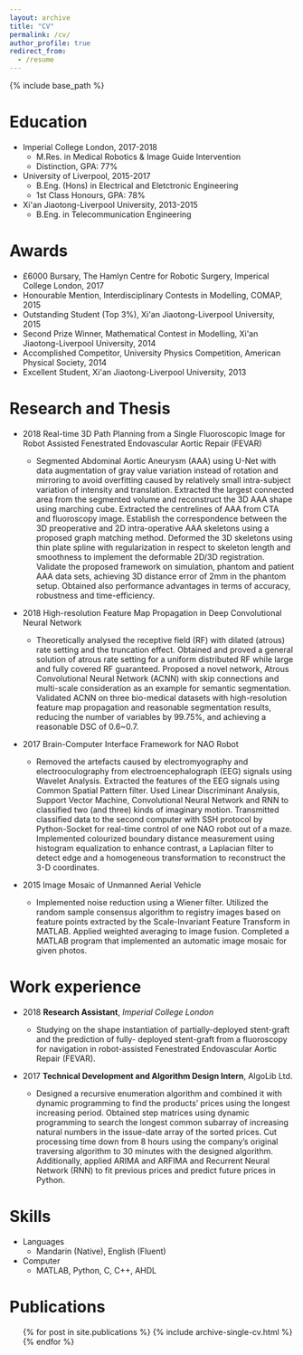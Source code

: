 ```yaml
---
layout: archive
title: "CV"
permalink: /cv/
author_profile: true
redirect_from:
  - /resume
---
```


{% include base_path %}

Education
======
* Imperial College London, 2017-2018
  * M.Res. in Medical Robotics & Image Guide Intervention
  * Distinction, GPA: 77%
* University of Liverpool, 2015-2017
  * B.Eng. (Hons) in Electrical and Eletctronic Engineering
  * 1st Class Honours, GPA: 78%
* Xi'an Jiaotong-Liverpool University, 2013-2015
  * B.Eng. in Telecommunication Engineering

Awards
======
* £6000 Bursary, The Hamlyn Centre for Robotic Surgery, Imperical College London, 2017
* Honourable Mention, Interdisciplinary Contests in Modelling, COMAP, 2015
* Outstanding Student (Top 3%), Xi'an Jiaotong-Liverpool University, 2015
* Second Prize Winner, Mathematical Contest in Modelling, Xi'an Jiaotong-Liverpool University, 2014
* Accomplished Competitor, University Physics Competition, American Physical Society, 2014
* Excellent Student, Xi'an Jiaotong-Liverpool University, 2013

Research and Thesis
======
* 2018 Real-time 3D Path Planning from a Single Fluoroscopic Image for Robot Assisted Fenestrated Endovascular Aortic Repair (FEVAR)
  * Segmented Abdominal Aortic Aneurysm (AAA) using U-Net with data augmentation of gray value variation instead of rotation and mirroring to avoid overfitting caused by relatively small intra-subject variation of intensity and translation. Extracted the largest connected area from the segmented volume and reconstruct the 3D AAA shape using marching cube. Extracted the centrelines of AAA from CTA and fluoroscopy image. Establish the correspondence between the 3D preoperative and 2D intra-operative AAA skeletons using a proposed graph matching method. Deformed the 3D skeletons using thin plate spline with regularization in respect to skeleton length and smoothness to implement the deformable 2D/3D registration. Validate the proposed framework on simulation, phantom and patient AAA data sets, achieving 3D distance error of 2mm in the phantom setup. Obtained also performance advantages in terms of accuracy, robustness and time-efficiency.
  
* 2018 High-resolution Feature Map Propagation in Deep Convolutional Neural Network
  * Theoretically analysed the receptive field (RF) with dilated (atrous) rate setting and the truncation effect. Obtained and proved a general solution of atrous rate setting for a uniform distributed RF while large and fully covered RF guaranteed. Proposed a novel network, Atrous Convolutional Neural Network (ACNN) with skip connections and multi-scale consideration as an example for semantic segmentation. Validated ACNN on three bio-medical datasets with high-resolution feature map propagation and reasonable segmentation results, reducing the number of variables by 99.75%, and achieving a reasonable DSC of 0.6~0.7.

* 2017 Brain-Computer Interface Framework for NAO Robot
  * Removed the artefacts caused by electromyography and electrooculography from electroencephalograph (EEG) signals using Wavelet Analysis. Extracted the features of the EEG signals using Common Spatial Pattern filter. Used Linear Discriminant Analysis, Support Vector Machine, Convolutional Neural Network and RNN to classified two (and three) kinds of imaginary motion. Transmitted classified data to the second computer with SSH protocol by Python-Socket for real-time control of one NAO robot out of a maze. Implemented colourized boundary distance measurement using histogram equalization to enhance contrast, a Laplacian filter to detect edge and a homogeneous transformation to reconstruct the 3-D coordinates.

* 2015 Image Mosaic of Unmanned Aerial Vehicle
  * Implemented noise reduction using a Wiener filter. Utilized the random sample consensus algorithm to registry images based on feature points extracted by the Scale-Invariant Feature Transform in MATLAB. Applied weighted averaging to image fusion. Completed a MATLAB program that implemented an automatic image mosaic for given photos.

Work experience
======
* 2018 <b>Research Assistant</b>, <i>Imperial College London</i>
  * Studying on the shape instantiation of partially-deployed stent-graft and the prediction of fully- deployed stent-graft from a fluoroscopy for navigation in robot-assisted Fenestrated Endovascular Aortic Repair (FEVAR).

* 2017 <b>Technical Development and Algorithm Design Intern</b>, AlgoLib Ltd.
  * Designed a recursive enumeration algorithm and combined it with dynamic programming to find the products’ prices using the longest increasing period. Obtained step matrices using dynamic programming to search the longest common subarray of increasing natural numbers in the issue-date array of the sorted prices. Cut processing time down from 8 hours using the company’s original traversing algorithm to 30 minutes with the designed algorithm. Additionally, applied ARIMA and ARFIMA and Recurrent Neural Network (RNN) to fit previous prices and predict future prices in Python.
  
Skills
======
* Languages
  * Mandarin (Native), English (Fluent)
* Computer
  * MATLAB, Python, C, C++, AHDL

Publications
======
  <ul>{% for post in site.publications %}
    {% include archive-single-cv.html %}
  {% endfor %}</ul>
